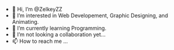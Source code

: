 - 👋 Hi, I’m @ZelkeyZZ
- 👀 I’m interested in Web Developement, Graphic Designing, and Animating.
- 🌱 I’m currently learning Programming.
- 💞️ I’m not looking a collaboration yet...
- 📫 How to reach me ...

<!---
ZelkeyZZ/ZelkeyZZ is a ✨ special ✨ repository because its `README.md` (this file) appears on your GitHub profile.
You can click the Preview link to take a look at your changes.
--->
